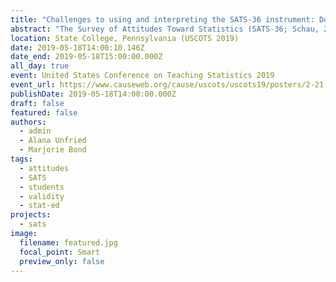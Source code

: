 ```yaml
---
title: "Challenges to using and interpreting the SATS-36 instrument: Do you like statistics? Do your students like statistics? How do you know?"
abstract: "The Survey of Attitudes Toward Statistics (SATS-36; Schau, 2003) is the most widely-used instrument for measuring attitude-related constructs in statistics education (e.g. Nolan, Beran, & Hecker, 2012). However, the SATS-36 is only an update to the earlier SATS-28 instrument (Schau, 1992), and in the decades since the original release, advancements in statistics education research have resulted in numerous challenges to the use of the SATS family of instruments. This poster will describe some of the challenges facing users of the SATS instruments. While some challenges have been previously discussed in the literature (e.g. research based on factor analysis and construct alignment (Cashin & Elmore, 2005; Vanhoof et al., 2011)), other challenges have not been documented thoroughly before (e.g. problems with the Effort construct and issues with alignment to the theoretical framework). This poster will describe challenges and discuss how these may impact interpretations of research and what ways they might be addressed.  Additionally, a clear description of these challenges may help teachers using the SATS instruments to learn more about their students make more appropriate interpretations of the results. One way of addressing these challenges - the development of a new family of instruments for measuring students’ and instructors’ attitudes toward statistics - will also be discussed."
location: State College, Pennsylvania (USCOTS 2019)
date: 2019-05-18T14:00:10.146Z
date_end: 2019-05-18T15:00:00.000Z
all_day: true
event: United States Conference on Teaching Statistics 2019
event_url: https://www.causeweb.org/cause/uscots/uscots19/posters/2-21
publishDate: 2019-05-18T14:00:00.000Z
draft: false
featured: false
authors:
  - admin
  - Alana Unfried
  - Marjorie Bond
tags:
  - attitudes
  - SATS
  - students
  - validity
  - stat-ed
projects:
  - sats
image:
  filename: featured.jpg
  focal_point: Smart
  preview_only: false
---
```

